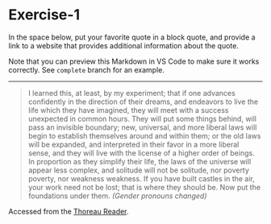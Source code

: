 # Exercise-1
In the space below, put your favorite quote in a block quote, and provide a link to a website that provides additional information about the quote.

Note that you can preview this Markdown in VS Code to make sure it works correctly. See `complete` branch for an example.

---

> I learned this, at least, by my experiment; that if one advances confidently in the direction of their dreams, and endeavors to live the life which they have imagined, they will meet with a success unexpected in common hours. They will put some things behind, will pass an invisible boundary; new, universal, and more liberal laws will begin to establish themselves around and within them; or the old laws will be expanded, and interpreted in their favor in a more liberal sense, and they will live with the license of a higher order of beings. In proportion as they simplify their life, the laws of the universe will appear less complex, and solitude will not be solitude, nor poverty poverty, nor weakness weakness. If you have built castles in the air, your work need not be lost; that is where they should be. Now put the foundations under them. _(Gender pronouns changed)_

Accessed from the [Thoreau Reader](http://thoreau.eserver.org/walden18.html).
